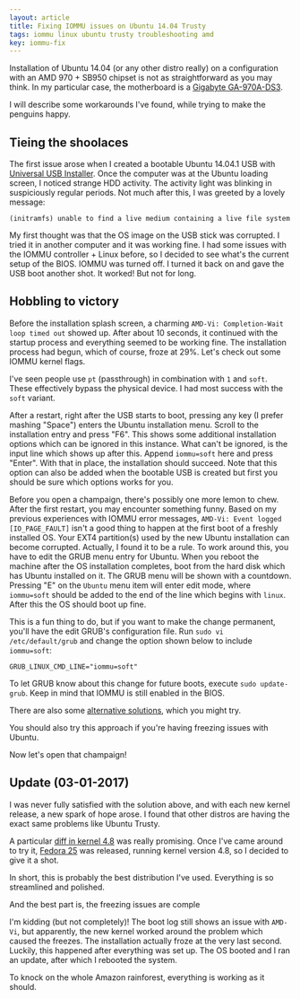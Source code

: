 ```yaml
---
layout: article
title: Fixing IOMMU issues on Ubuntu 14.04 Trusty
tags: iommu linux ubuntu trusty troubleshooting amd
key: iommu-fix
---
```


Installation of Ubuntu 14.04 (or any other distro really) on a configuration
with an AMD 970 + SB950 chipset is not as straightforward as you may think. In my particular case, the
motherboard is a [Gigabyte GA-970A-DS3](http://www.gigabyte.com/products/product-page.aspx?pid=4122).

I will describe some workarounds I've found, while trying to make the penguins
happy.

## Tieing the shoolaces

The first issue arose when I created a bootable Ubuntu 14.04.1 USB with
[Universal USB Installer](http://www.pendrivelinux.com/universal-usb-installer-easy-as-1-2-3/).
Once the computer was at the Ubuntu loading screen, I noticed strange HDD
activity. The activity light was blinking in suspiciously regular periods.
Not much after this, I was greeted by a lovely message:

```shell
(initramfs) unable to find a live medium containing a live file system
```

My first thought was that the OS image on the USB stick was corrupted. I tried
it in another computer and it was working fine. I had some issues with the
IOMMU controller + Linux before, so I decided to see what's the current setup of
the BIOS. IOMMU was turned off. I turned it back on and gave the USB boot
another shot. It worked! But not for long.

## Hobbling to victory

Before the installation splash screen, a charming `AMD-Vi: Completion-Wait loop timed out`
showed up. After about 10 seconds, it continued with the startup process
and everything seemed to be working fine. The installation process had begun, which
of course, froze at 29%. Let's check out some IOMMU kernel flags.

I've seen people use `pt` (passthrough) in combination with `1` and `soft`. These
effectively bypass the physical device. I had most success with the `soft` variant.

After a restart, right after the USB starts to boot, pressing any key (I prefer
mashing "Space") enters the Ubuntu installation menu. Scroll to the installation
entry and press "F6". This shows some additional installation options which can be
ignored in this instance. What can't be ignored, is the input line which shows
up after this.
Append `iommu=soft` here and press "Enter". With that in place, the installation
should succeed. Note that this option can also be added when the bootable USB is
created but first you should be sure which options works for you.

Before you open a champaign, there's possibly one more lemon to chew. After the first
restart, you may encounter something funny. Based on my previous experiences
with IOMMU error messages,
`AMD-Vi: Event logged [IO_PAGE_FAULT]` isn't a good thing to happen at the first
boot of a freshly installed OS. Your EXT4 partition(s) used by the new Ubuntu
installation can become corrupted. Actually, I found it to be a rule. To work
around this, you have to edit the GRUB menu entry for Ubuntu. When you
reboot the machine after the OS installation completes, boot from the hard disk
which has Ubuntu installed on it. The GRUB menu will be shown with a countdown.
Pressing "E" on the `Ubuntu` menu item will enter edit mode, where `iommu=soft`
should be added to the end of the line which begins with `linux`. After this
the OS should boot up fine.

This is a fun thing to do, but if you want to make the change permanent,
you'll have the edit GRUB's configuration file. Run `sudo vi /etc/default/grub`
and change the option shown below to include `iommu=soft`:

```shell
GRUB_LINUX_CMD_LINE="iommu=soft"
```

To let GRUB know about this change for future boots, execute `sudo update-grub`.
Keep in mind that IOMMU is still enabled in the BIOS.

There are also some [alternative solutions](https://ubuntuforums.org/showthread.php?t=2254677),
which you might try.

You should also try this approach if you're having freezing issues with Ubuntu.

Now let's open that champaign!

## Update (03-01-2017)

I was never fully satisfied with the solution above, and with each new kernel release,
a new spark of hope arose. I found that other distros are having the exact same
problems like Ubuntu Trusty.

A particular [diff in kernel 4.8](https://git.kernel.org/cgit/linux/kernel/git/torvalds/linux.git/commit/?id=dd9671172a06830071c8edb31fb2176f222a2c6e)
was really promising. Once I've came around to try it, [Fedora 25](https://fedoramagazine.org/fedora-25-released/) was released,
running kernel version 4.8, so I decided to give it a shot.

In short, this is probably the best distribution I've used. Everything is so
streamlined and polished.

And the best part is, the freezing issues are comple


I'm kidding (but not completely)! The boot log still shows an issue with `AMD-Vi`, but apparently,
the new kernel worked around the problem which caused the freezes. The installation
actually froze at the very last second. Luckily, this happened after everything
was set up. The OS booted and I ran an update, after which I rebooted the system.

To knock on the whole Amazon rainforest, everything is working as it should.
